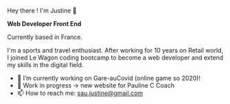 Hey there ! I'm Justine 👋

**Web Developer Front End**

Currently based in France.

I'm a sports and travel enthusiast.
After working for 10 years on Retail world, I joined Le Wagon coding bootcamp to become a web developer and extend my skills in the digital field.


  * 🔭 I’m currently working on Gare-auCovid (online game so 2020)!
  * 🌱 Work in progress -> new website for Pauline C Coach
  * 📫 How to reach me: sau.justine@gmail.com
